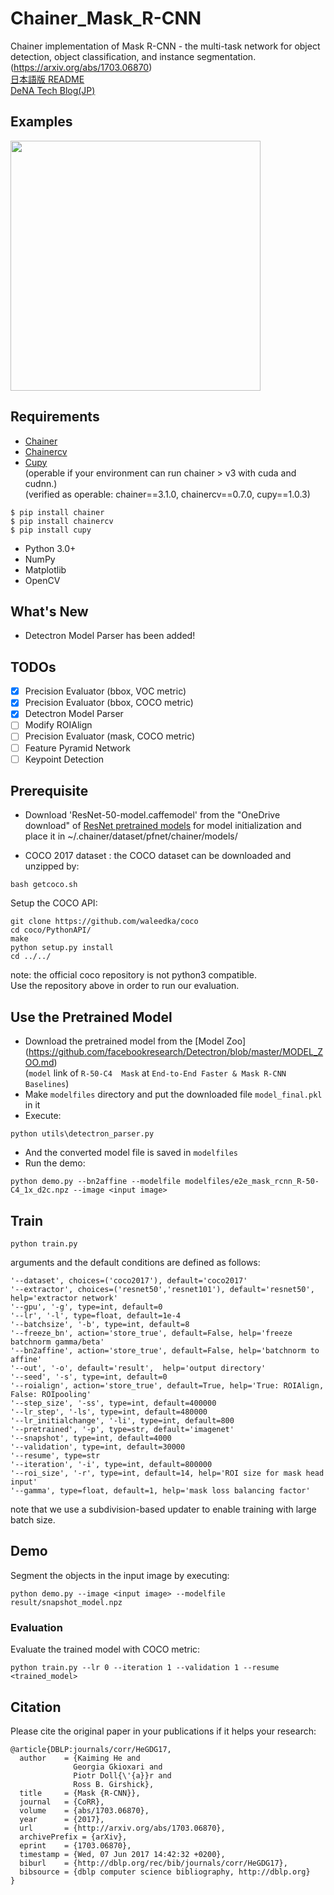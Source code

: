 # Chainer\_Mask\_R-CNN   
Chainer implementation of Mask R-CNN - the multi-task network for object detection, object classification, and instance segmentation.
(https://arxiv.org/abs/1703.06870)   
<a href="README_JP.md">日本語版 README</a>   
[DeNA Tech Blog(JP)](https://engineer.dena.jp/2017/12/chainercvmask-r-cnn.html)   

## Examples
<img src="imgs/demo.gif" width="400px"></img>
## Requirements
- [Chainer](https://github.com/pfnet/chainer)
- [Chainercv](https://github.com/chainer/chainercv)
- [Cupy](https://github.com/cupy/cupy)   
(operable if your environment can run chainer > v3 with cuda and cudnn.)   
(verified as operable: chainer==3.1.0, chainercv==0.7.0, cupy==1.0.3)
```
$ pip install chainer   
$ pip install chainercv
$ pip install cupy
```   
- Python 3.0+   
- NumPy   
- Matplotlib   
- OpenCV   

## What's New

- Detectron Model Parser has been added! 

## TODOs
- [x] Precision Evaluator (bbox, VOC metric)
- [x] Precision Evaluator (bbox, COCO metric)
- [x] Detectron Model Parser 
- [ ] Modify ROIAlign
- [ ] Precision Evaluator (mask, COCO metric)
- [ ] Feature Pyramid Network
- [ ] Keypoint Detection

## Prerequisite
- Download 'ResNet-50-model.caffemodel' from the "OneDrive download" of [ResNet pretrained models](https://github.com/KaimingHe/deep-residual-networks#models) 
for model initialization and place it in ~/.chainer/dataset/pfnet/chainer/models/

- COCO 2017 dataset :
the COCO dataset can be downloaded and unzipped by:
```
bash getcoco.sh
```   
Setup the COCO API:   
```
git clone https://github.com/waleedka/coco
cd coco/PythonAPI/
make
python setup.py install
cd ../../
```
note: the official coco repository is not python3 compatible.    
Use the repository above in order to run our evaluation.    

## Use the Pretrained Model

- Download the pretrained model from the [Model Zoo] (https://github.com/facebookresearch/Detectron/blob/master/MODEL_ZOO.md)   
 (`model` link of `R-50-C4	Mask` at `End-to-End Faster & Mask R-CNN Baselines`)   
- Make `modelfiles` directory and put the downloaded file `model_final.pkl` in it   
- Execute:  
```   
python utils\detectron_parser.py
```
- And the converted model file is saved in `modelfiles`
- Run the demo:
```
python demo.py --bn2affine --modelfile modelfiles/e2e_mask_rcnn_R-50-C4_1x_d2c.npz --image <input image>
```

## Train

```
python train.py 
```
arguments and the default conditions are defined as follows:
```
'--dataset', choices=('coco2017'), default='coco2017'   
'--extractor', choices=('resnet50','resnet101'), default='resnet50', help='extractor network'
'--gpu', '-g', type=int, default=0   
'--lr', '-l', type=float, default=1e-4   
'--batchsize', '-b', type=int, default=8   
'--freeze_bn', action='store_true', default=False, help='freeze batchnorm gamma/beta'
'--bn2affine', action='store_true', default=False, help='batchnorm to affine'
'--out', '-o', default='result',  help='output directory'   
'--seed', '-s', type=int, default=0   
'--roialign', action='store_true', default=True, help='True: ROIAlign, False: ROIpooling'
'--step_size', '-ss', type=int, default=400000  
'--lr_step', '-ls', type=int, default=480000    
'--lr_initialchange', '-li', type=int, default=800     
'--pretrained', '-p', type=str, default='imagenet'   
'--snapshot', type=int, default=4000   
'--validation', type=int, default=30000   
'--resume', type=str   
'--iteration', '-i', type=int, default=800000   
'--roi_size', '-r', type=int, default=14, help='ROI size for mask head input'
'--gamma', type=float, default=1, help='mask loss balancing factor'   
```

note that we use a subdivision-based updater to enable training with large batch size.


## Demo
Segment the objects in the input image by executing:   
```
python demo.py --image <input image> --modelfile result/snapshot_model.npz 
```

### Evaluation

Evaluate the trained model with COCO metric:   
```
python train.py --lr 0 --iteration 1 --validation 1 --resume <trained_model> 
```

## Citation
Please cite the original paper in your publications if it helps your research:    

    @article{DBLP:journals/corr/HeGDG17,
      author    = {Kaiming He and
                  Georgia Gkioxari and
                  Piotr Doll{\'{a}}r and
                  Ross B. Girshick},
      title     = {Mask {R-CNN}},
      journal   = {CoRR},
      volume    = {abs/1703.06870},
      year      = {2017},
      url       = {http://arxiv.org/abs/1703.06870},
      archivePrefix = {arXiv},
      eprint    = {1703.06870},
      timestamp = {Wed, 07 Jun 2017 14:42:32 +0200},
      biburl    = {http://dblp.org/rec/bib/journals/corr/HeGDG17},
      bibsource = {dblp computer science bibliography, http://dblp.org}
    }
